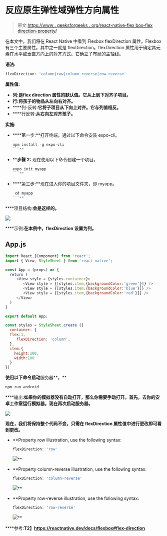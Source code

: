 # 反应原生弹性域弹性方向属性

> 原文:[https://www . geeksforgeeks . org/react-native-flex box-flex direction-property/](https://www.geeksforgeeks.org/react-native-flexbox-flexdirection-property/)

在本文中，我们将在 React Native 中看到 Flexbox flexDirection 属性。Flexbox 有三个主要属性。其中之一就是 flexDirection。flexDirection 属性用于确定其元素在水平或垂直方向上的对齐方式。它确立了布局的主轴线。

**语法:**

```jsx
flexDirection: 'column|row|column-reverse|row-reverse'
```

**属性值:**

*   **列:**是**flex direction 属性的默认值。它从上到下对齐子项目。**
*   ****行**:将孩子的物品从左向右对齐。**
*   ****列-反转:**它将子项目从下向上对齐。它与列值相反。**
*   ****行反转:**从右向左对齐孩子。**

****实施:****

*   ****第一步:**打开终端，通过以下命令安装 expo-cli。

    ```jsx
    npm install -g expo-cli
    ```** 
*   ****步骤 2:** 现在使用以下命令创建一个项目。

    ```jsx
    expo init myapp
    ```** 
*   ****第三步:**现在进入你的项目文件夹，即 myapp。

    ```jsx
     cd myapp
    ```** 

****项目结构:**会是这样的。**

**![](img/8875dccbbc46600f127fd4e0a3a17d61.png)**

****示例:**在本例中，flexDirection 设置为列。**

## **App.js**

```jsx
import React,{Component} from 'react';
import { View, StyleSheet } from 'react-native';

const App = (props) => {
  return (
     <View style = {styles.container}>
        <View style = {[styles.item,{backgroundColor:'green'}]} />
        <View style = {[styles.item,{backgroundColor:'blue'}]} />
        <View style = {[styles.item,{backgroundColor:'red'}]} />
     </View>
  )
}

export default App;

const styles = StyleSheet.create ({
  container: {
  flex:1,
     flexDirection: 'column',
  },
  item:{
    height:100,
    width:100
  }
})
```

**使用以下命令启动**服务器**。**

```jsx
npm run android
```

****输出:**如果你的模拟器没有自动打开，那么你需要手动打开。首先，去你的安卓工作室运行模拟器。现在再次启动服务器。**

**![](img/03289f855a1699db81cd4f2c350f0a90.png)**

**现在，我们将保持整个代码不变，只需在 flexDirection 属性值中进行更改即可看到更改。**

*   **Property row illustration, use the following syntax:

    ```jsx
    flexDirection: 'row'
    ```

    ![](img/13d1d54b7cbb3667c00abe7e8062cf72.png)** 
*   **Property column-reverse illustration, use the following syntax:

    ```jsx
    flexDirection: 'column-reverse'
    ```

    ![](img/e0b0b76b103107590a51f5c55ce58324.png)** 
*   **Property row-reverse illustration, use the following syntax:

    ```jsx
    flexDirection: 'row-reverse'
    ```

    ![](img/b7bee321fdeab45ecedb8d614a7eeb75.png)** 

****参考:**T2】https://reactnative.dev/docs/flexbox#flex-direction**